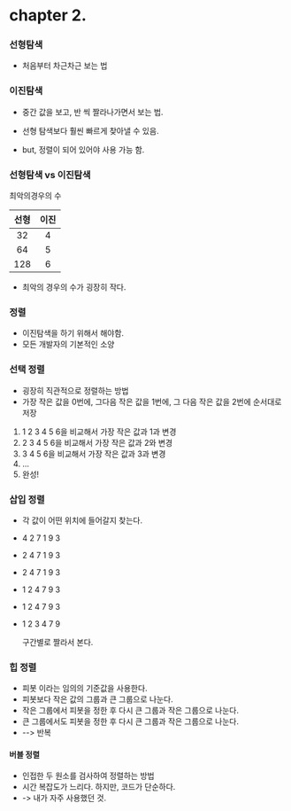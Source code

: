 # chapter 2.





### 선형탐색

- 처음부터 차근차근 보는 법



### 이진탐색

- 중간 값을 보고, 반 씩 짤라나가면서 보는 법.
- 선형 탐색보다 훨씬 빠르게 찾아낼 수 있음.

- but, 정렬이 되어 있어야 사용 가능 함.



### 선형탐색 vs 이진탐색

최악의경우의 수

| 선형 | 이진 |
| :--: | :--: |
|  32  |  4   |
|  64  |  5   |
| 128  |  6   |



- 최악의 경우의 수가 굉장히 작다.





### 정렬

- 이진탐색을 하기 위해서 해야함.
- 모든 개발자의 기본적인 소양





### 선택 정렬

- 굉장히 직관적으로 정렬하는 방법
- 가장 작은 값을 0번에, 그다음 작은 값을 1번에, 그 다음 작은 값을 2번에 순서대로 저장



1. 1 2 3 4 5 6을 비교해서 가장 작은 값과 1과 변경
2. 2 3 4 5 6을 비교해서 가장 작은 값과 2와 변경
3. 3 4 5 6을 비교해서 가장 작은 값과 3과 변경
4. ...
5. 완성!





### 삽입 정렬

- 각 값이 어떤 위치에 들어갈지 찾는다.

- 4 2 7 1 9 3

- 2 4 7 1 9 3

- 2 4 7 1 9 3

- 1 2 4 7 9 3

- 1 2 4 7 9 3

- 1 2 3 4 7 9

  구간별로 짤라서 본다.



### 힙 정렬

- 피봇 이라는 임의의 기준값을 사용한다.
- 피봇보다 작은 값의 그룹과 큰 그룹으로 나눈다.
- 작은 그룹에서 피봇을 정한 후 다시 큰 그룹과 작은 그룹으로 나눈다.
- 큰 그룹에서도 피봇을 정한 후 다시 큰 그룹과 작은 그룹으로 나눈다.
- --> 반복



#### 버블 정렬

- 인접한 두 원소를 검사하여 정렬하는 방법
- 시간 복잡도가 느리다. 하지만, 코드가 단순하다.
- -> 내가 자주 사용했던 것.









